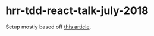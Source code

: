 # hrr-tdd-react-talk-july-2018

Setup mostly based off [this article](https://medium.freecodecamp.org/part-1-react-app-from-scratch-using-webpack-4-562b1d231e75).
